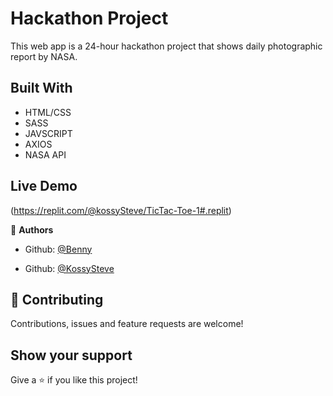 # Hackathon Project
This web app is a 24-hour hackathon project that shows daily photographic report by NASA.

## Built With
- HTML/CSS
- SASS
- JAVSCRIPT
- AXIOS
- NASA API

## Live Demo
(https://replit.com/@kossySteve/TicTac-Toe-1#.replit)


👤 **Authors**

- Github: [@Benny](https://github.com/b3nnyc)

- Github: [@KossySteve](https://github.com/KossySteve)


## 🤝 Contributing

Contributions, issues and feature requests are welcome!

## Show your support

Give a ⭐️ if you like this project!
